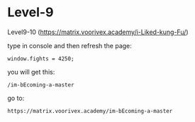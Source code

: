 # Level-9

Level9-10 (https://matrix.voorivex.academy/i-Liked-kung-Fu/)

type in console and then refresh the page:

```text
window.fights = 4250;
```

you will get this:

```text
/im-bEcoming-a-master
```

go to:

```text
https://matrix.voorivex.academy/im-bEcoming-a-master
```
